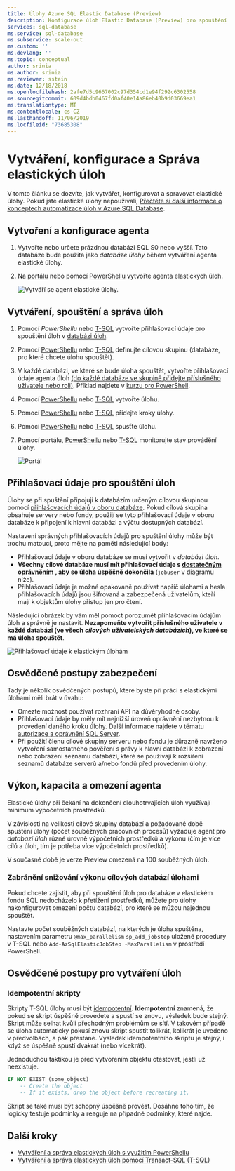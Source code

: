 ```yaml
---
title: Úlohy Azure SQL Elastic Database (Preview)
description: Konfigurace úloh Elastic Database (Preview) pro spouštění skriptů jazyka Transact-SQL (T-SQL) v rámci jedné nebo více databází SQL Azure
services: sql-database
ms.service: sql-database
ms.subservice: scale-out
ms.custom: ''
ms.devlang: ''
ms.topic: conceptual
author: srinia
ms.author: srinia
ms.reviewer: sstein
ms.date: 12/18/2018
ms.openlocfilehash: 2afe7d5c9667002c97d354cd1e94f292c6302558
ms.sourcegitcommit: 609d4bdb0467fd0af40e14a86eb40b9d03669ea1
ms.translationtype: MT
ms.contentlocale: cs-CZ
ms.lasthandoff: 11/06/2019
ms.locfileid: "73685308"
---
```

# <a name="create-configure-and-manage-elastic-jobs"></a>Vytváření, konfigurace a Správa elastických úloh

V tomto článku se dozvíte, jak vytvářet, konfigurovat a spravovat elastické úlohy. Pokud jste elastické úlohy nepoužívali, [Přečtěte si další informace o konceptech automatizace úloh v Azure SQL Database](sql-database-job-automation-overview.md).

## <a name="create-and-configure-the-agent"></a>Vytvoření a konfigurace agenta

1. Vytvořte nebo určete prázdnou databázi SQL S0 nebo vyšší. Tato databáze bude použita jako *databáze úlohy* během vytváření agenta elastické úlohy.
2. Na [portálu](https://portal.azure.com/#create/Microsoft.SQLElasticJobAgent) nebo pomocí [PowerShellu](elastic-jobs-powershell.md#create-the-elastic-job-agent) vytvořte agenta elastických úloh.

   ![Vytváří se agent elastické úlohy.](media/elastic-jobs-overview/create-elastic-job-agent.png)

## <a name="create-run-and-manage-jobs"></a>Vytváření, spouštění a správa úloh

1. Pomocí *PowerShellu* nebo [T-SQL](elastic-jobs-powershell.md#create-job-credentials-so-that-jobs-can-execute-scripts-on-its-targets) vytvořte přihlašovací údaje pro spouštění úloh v [databázi úloh](elastic-jobs-tsql.md#create-a-credential-for-job-execution).
2. Pomocí [PowerShellu](elastic-jobs-powershell.md#define-the-target-databases-you-want-to-run-the-job-against) nebo [T-SQL](elastic-jobs-tsql.md#create-a-target-group-servers) definujte cílovou skupinu (databáze, pro které chcete úlohu spouštět).
3. V každé databázi, ve které se bude úloha spouštět, vytvořte přihlašovací údaje agenta úloh [(do každé databáze ve skupině přidejte příslušného uživatele nebo roli)](sql-database-control-access.md). Příklad najdete v [kurzu pro PowerShell](elastic-jobs-powershell.md#create-job-credentials-so-that-jobs-can-execute-scripts-on-its-targets).
4. Pomocí [PowerShellu](elastic-jobs-powershell.md#create-a-job) nebo [T-SQL](elastic-jobs-tsql.md#deploy-new-schema-to-many-databases) vytvořte úlohu.
5. Pomocí [PowerShellu](elastic-jobs-powershell.md#create-a-job-step) nebo [T-SQL](elastic-jobs-tsql.md#deploy-new-schema-to-many-databases) přidejte kroky úlohy.
6. Pomocí [PowerShellu](elastic-jobs-powershell.md#run-the-job) nebo [T-SQL](elastic-jobs-tsql.md#begin-ad-hoc-execution-of-a-job) spusťte úlohu.
7. Pomocí portálu, [PowerShellu](elastic-jobs-powershell.md#monitor-status-of-job-executions) nebo [T-SQL](elastic-jobs-tsql.md#monitor-job-execution-status) monitorujte stav provádění úlohy.

   ![Portál](media/elastic-jobs-overview/elastic-job-executions-overview.png)

## <a name="credentials-for-running-jobs"></a>Přihlašovací údaje pro spouštění úloh

Úlohy se při spuštění připojují k databázím určeným cílovou skupinou pomocí [přihlašovacích údajů v oboru databáze](/sql/t-sql/statements/create-database-scoped-credential-transact-sql). Pokud cílová skupina obsahuje servery nebo fondy, použijí se tyto přihlašovací údaje v oboru databáze k připojení k hlavní databázi a výčtu dostupných databází.

Nastavení správných přihlašovacích údajů pro spuštění úlohy může být trochu matoucí, proto mějte na paměti následující body:

- Přihlašovací údaje v oboru databáze se musí vytvořit v *databázi úloh*.
- **Všechny cílové databáze musí mít přihlašovací údaje s [dostatečným oprávněním](https://docs.microsoft.com/sql/relational-databases/security/permissions-database-engine) , aby se úloha úspěšně dokončila** (`jobuser` v diagramu níže).
- Přihlašovací údaje je možné opakovaně používat napříč úlohami a hesla přihlašovacích údajů jsou šifrovaná a zabezpečená uživatelům, kteří mají k objektům úlohy přístup jen pro čtení.

Následující obrázek by vám měl pomoct porozumět přihlašovacím údajům úloh a správně je nastavit. **Nezapomeňte vytvořit příslušného uživatele v každé databázi (ve všech *cílových uživatelských databázích*), ve které se má úloha spouštět**.

![Přihlašovací údaje k elastickým úlohám](media/elastic-jobs-overview/job-credentials.png)

## <a name="security-best-practices"></a>Osvědčené postupy zabezpečení

Tady je několik osvědčených postupů, které byste při práci s elastickými úlohami měli brát v úvahu:

- Omezte možnost používat rozhraní API na důvěryhodné osoby.
- Přihlašovací údaje by měly mít nejnižší úroveň oprávnění nezbytnou k provedení daného kroku úlohy. Další informace najdete v tématu [autorizace a oprávnění SQL Server](https://docs.microsoft.com/dotnet/framework/data/adonet/sql/authorization-and-permissions-in-sql-server).
- Při použití členu cílové skupiny serveru nebo fondu je důrazně navrženo vytvoření samostatného pověření s právy k hlavní databázi k zobrazení nebo zobrazení seznamu databází, které se používají k rozšíření seznamů databáze serverů a/nebo fondů před provedením úlohy.

## <a name="agent-performance-capacity-and-limitations"></a>Výkon, kapacita a omezení agenta

Elastické úlohy při čekání na dokončení dlouhotrvajících úloh využívají minimum výpočetních prostředků.

V závislosti na velikosti cílové skupiny databází a požadované době spuštění úlohy (počet souběžných pracovních procesů) vyžaduje agent pro *databázi úloh* různé úrovně výpočetních prostředků a výkonu (čím je více cílů a úloh, tím je potřeba více výpočetních prostředků).

V současné době je verze Preview omezená na 100 souběžných úloh.

### <a name="prevent-jobs-from-reducing-target-database-performance"></a>Zabránění snižování výkonu cílových databází úlohami

Pokud chcete zajistit, aby při spouštění úloh pro databáze v elastickém fondu SQL nedocházelo k přetížení prostředků, můžete pro úlohy nakonfigurovat omezení počtu databází, pro které se můžou najednou spouštět.

Nastavte počet souběžných databází, na kterých je úloha spuštěna, nastavením parametru `@max_parallelism` `sp_add_jobstep` uložené procedury v T-SQL nebo `Add-AzSqlElasticJobStep -MaxParallelism` v prostředí PowerShell.

## <a name="best-practices-for-creating-jobs"></a>Osvědčené postupy pro vytváření úloh

### <a name="idempotent-scripts"></a>Idempotentní skripty
Skripty T-SQL úlohy musí být [idempotentní](https://en.wikipedia.org/wiki/Idempotence). **Idempotentní** znamená, že pokud se skript úspěšně provedete a spustí se znovu, výsledek bude stejný. Skript může selhat kvůli přechodným problémům se sítí. V takovém případě se úloha automaticky pokusí znovu skript spustit tolikrát, kolikrát je uvedeno v předvolbách, a pak přestane. Výsledek idempotentního skriptu je stejný, i když se úspěšně spustí dvakrát (nebo vícekrát).

Jednoduchou taktikou je před vytvořením objektu otestovat, jestli už neexistuje.


```sql
IF NOT EXIST (some_object)
    -- Create the object
    -- If it exists, drop the object before recreating it.
```

Skript se také musí být schopný úspěšně provést. Dosáhne toho tím, že logicky testuje podmínky a reaguje na případné podmínky, které najde.



## <a name="next-steps"></a>Další kroky

- [Vytváření a správa elastických úloh s využitím PowerShellu](elastic-jobs-powershell.md)
- [Vytváření a správa elastických úloh pomocí Transact-SQL (T-SQL)](elastic-jobs-tsql.md)
